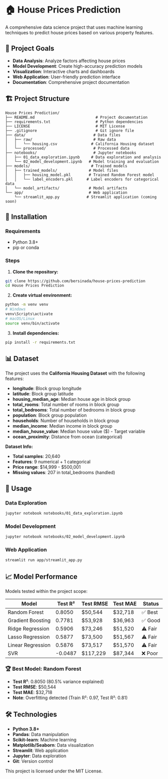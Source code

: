 # 🏠 House Prices Prediction

A comprehensive data science project that uses machine learning techniques to predict house prices based on various property features.

## 🎯 Project Goals

- **Data Analysis**: Analyze factors affecting house prices
- **Model Development**: Create high-accuracy prediction models
- **Visualization**: Interactive charts and dashboards
- **Web Application**: User-friendly prediction interface
- **Documentation**: Comprehensive project documentation

## 🏗️ Project Structure

```
House Prices Prediction/
├── README.md                           # Project documentation
├── requirements.txt                    # Python dependencies
├── LICENSE                             # MIT License
├── .gitignore                          # Git ignore file
├── data/                              # Data files
│   ├── raw/                           # Raw data
│   │   └── housing.csv               # California Housing dataset
│   └── processed/                     # Processed data
├── notebooks/                         # Jupyter notebooks
│   ├── 01_data_exploration.ipynb     # Data exploration and analysis
│   └── 02_model_development.ipynb   # Model training and evaluation
├── models/                           # Trained models
│   ├── trained_models/              # Model files
│   │   ├── housing_model.pkl        # Trained Random Forest model
│   │   └── label_encoders.pkl      # Label encoders for categorical data
│   └── model_artifacts/             # Model artifacts
└── app/                             # Web application
    └── streamlit_app.py            # Streamlit application (coming soon)
```

## 🚀 Installation

### Requirements

- Python 3.8+
- pip or conda

### Steps

1. **Clone the repository:**

```bash
git clone https://github.com/bersinada/house-prices-prediction
cd House Prices Prediction
```

2. **Create virtual environment:**

```bash
python -m venv venv
# Windows
venv\Scripts\activate
# macOS/Linux
source venv/bin/activate
```

3. **Install dependencies:**

```bash
pip install -r requirements.txt
```

## 📊 Dataset

The project uses the **California Housing Dataset** with the following features:

- **longitude**: Block group longitude
- **latitude**: Block group latitude
- **housing_median_age**: Median house age in block group
- **total_rooms**: Total number of rooms in block group
- **total_bedrooms**: Total number of bedrooms in block group
- **population**: Block group population
- **households**: Number of households in block group
- **median_income**: Median income in block group
- **median_house_value**: Median house value ($) - Target variable
- **ocean_proximity**: Distance from ocean (categorical)

**Dataset Info:**

- **Total samples**: 20,640
- **Features**: 9 numerical + 1 categorical
- **Price range**: $14,999 - $500,001
- **Missing values**: 207 in total_bedrooms (handled)

## 🔧 Usage

### Data Exploration

```bash
jupyter notebook notebooks/01_data_exploration.ipynb
```

### Model Development

```bash
jupyter notebook notebooks/02_model_development.ipynb
```

### Web Application

```bash
streamlit run app/streamlit_app.py
```

## 📈 Model Performance

Models tested within the project scope:

| Model             | Test R² | Test RMSE | Test MAE | Status |
| ----------------- | ------- | --------- | -------- | ------ |
| Random Forest     | 0.8050  | $50,544   | $32,718  | ✅ Best |
| Gradient Boosting | 0.7781  | $53,928   | $36,963  | ✅ Good |
| Ridge Regression  | 0.5906  | $73,246   | $51,520  | ⚠️ Fair |
| Lasso Regression  | 0.5877  | $73,500   | $51,567  | ⚠️ Fair |
| Linear Regression | 0.5876  | $73,517   | $51,570  | ⚠️ Fair |
| SVR               | -0.0487 | $117,229  | $87,344  | ❌ Poor |

### 🏆 Best Model: Random Forest

- **Test R²**: 0.8050 (80.5% variance explained)
- **Test RMSE**: $50,544
- **Test MAE**: $32,718
- **Note**: Overfitting detected (Train R²: 0.97, Test R²: 0.81)

## 🛠️ Technologies

- **Python 3.8+**
- **Pandas**: Data manipulation
- **Scikit-learn**: Machine learning
- **Matplotlib/Seaborn**: Data visualization
- **Streamlit**: Web application
- **Jupyter**: Data exploration
- **Git**: Version control

This project is licensed under the MIT License.
